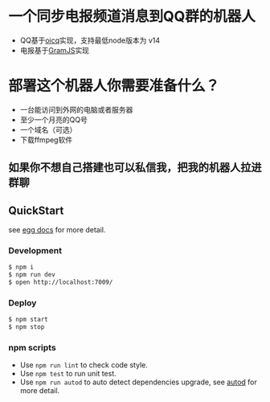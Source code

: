 # 一个同步电报频道消息到QQ群的机器人
* QQ基于[oicq][oicq]实现，支持最低node版本为 v14
* 电报基于[GramJS][GramJS]实现

# 部署这个机器人你需要准备什么？
* 一台能访问到外网的电脑或者服务器
* 至少一个月亮的QQ号
* 一个域名（可选）
* 下载ffmpeg软件

## 如果你不想自己搭建也可以私信我，把我的机器人拉进群聊

## QuickStart

<!-- add docs here for user -->

see [egg docs][egg] for more detail.

### Development

```bash
$ npm i
$ npm run dev
$ open http://localhost:7009/
```

### Deploy

```bash
$ npm start
$ npm stop
```

### npm scripts

- Use `npm run lint` to check code style.
- Use `npm test` to run unit test.
- Use `npm run autod` to auto detect dependencies upgrade, see [autod](https://www.npmjs.com/package/autod) for more detail.


[egg]: https://eggjs.org
[oicq]: https://github.com/takayama-lily/oicq
[GramJS]: https://github.com/gram-js/gramjs